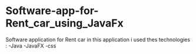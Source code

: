 # Software-app-for-Rent_car_using_JavaFx
Software application for Rent car
in this application i used thes technologies :
-Java
-JavaFX
-css

